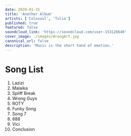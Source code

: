 ```yaml
---
date: 2020-01-31
title: 'Another Album'
artists: ['Colosoul', 'Tulia']
published: true
featured: false
soundcloud_link: 'https://soundcloud.com/user-153126640'
cover_image: ./images/WrongArt.jpg
canonical_url: false
description: 'Music is the short hand of emotion.'
---
```


# Song List

1. Lazizi
2. Malaika
3. Spliff Break
4. Wrong Guys
5. ROTY
6. Funky Song
7. Song 7
8. 888
9. Vici
10. Conclusion
